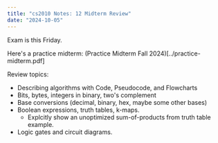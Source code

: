 ```yaml
---
title: "cs2010 Notes: 12 Midterm Review"
date: "2024-10-05"
---
```



Exam is this Friday.

Here's a practice midterm: (Practice Midterm Fall 2024)[../practice-midterm.pdf]

Review topics:

 - Describing algorithms with Code, Pseudocode, and Flowcharts
 - Bits, bytes, integers in binary, two's complement
 - Base conversions (decimal, binary, hex, maybe some other bases)
 - Boolean expressions, truth tables, k-maps.
   - Explcitly show an unoptimized sum-of-products from truth table example.
 - Logic gates and circuit diagrams.
